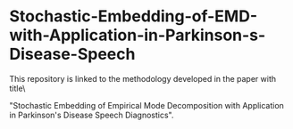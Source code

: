 # Stochastic-Embedding-of-EMD-with-Application-in-Parkinson-s-Disease-Speech
This repository is linked to the methodology developed in the paper with title\\

"Stochastic Embedding of Empirical Mode Decomposition with Application in Parkinson's Disease Speech Diagnostics".
